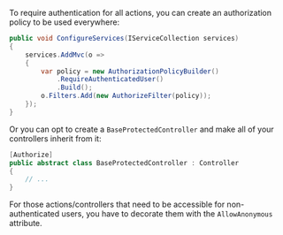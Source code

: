 To require authentication for all actions, you can create an authorization policy to be used everywhere:

```csharp
public void ConfigureServices(IServiceCollection services)
{
    services.AddMvc(o =>
    {
        var policy = new AuthorizationPolicyBuilder()
            .RequireAuthenticatedUser()
            .Build();
        o.Filters.Add(new AuthorizeFilter(policy));
    });
}
```

Or you can opt to create a `BaseProtectedController` and make all of your controllers inherit from it:

```csharp
[Authorize]
public abstract class BaseProtectedController : Controller
{
    // ...
}
```

For those actions/controllers that need to be accessible for non-authenticated users, you have to decorate them with the `AllowAnonymous` attribute. 

